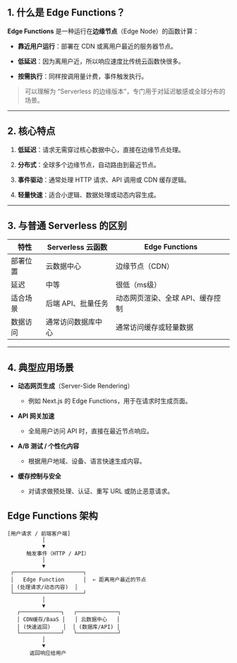 ## 1. **什么是 Edge Functions？**

**Edge Functions** 是一种运行在**边缘节点**（Edge Node）的函数计算：

- **靠近用户运行**：部署在 CDN 或离用户最近的服务器节点。
    
- **低延迟**：因为离用户近，所以响应速度比传统云函数快很多。
    
- **按需执行**：同样按调用量计费，事件触发执行。
    

> 可以理解为 “Serverless 的边缘版本”，专门用于对延迟敏感或全球分布的场景。

---

## 2. **核心特点**

1. **低延迟**：请求无需穿过核心数据中心，直接在边缘节点处理。
    
2. **分布式**：全球多个边缘节点，自动路由到最近节点。
    
3. **事件驱动**：通常处理 HTTP 请求、API 调用或 CDN 缓存逻辑。
    
4. **轻量快速**：适合小逻辑、数据处理或动态内容生成。
    

---

## 3. **与普通 Serverless 的区别**

|特性|Serverless 云函数|Edge Functions|
|---|---|---|
|部署位置|云数据中心|边缘节点（CDN）|
|延迟|中等|很低（ms级）|
|适合场景|后端 API、批量任务|动态网页渲染、全球 API、缓存控制|
|数据访问|通常访问数据库中心|通常访问缓存或轻量数据|

---

## 4. **典型应用场景**

- **动态网页生成**（Server-Side Rendering）
    
    - 例如 Next.js 的 Edge Functions，用于在请求时生成页面。
        
- **API 网关加速**
    
    - 全局用户访问 API 时，直接在最近节点响应。
        
- **A/B 测试 / 个性化内容**
    
    - 根据用户地域、设备、语言快速生成内容。
        
- **缓存控制与安全**
    
    - 对请求做预处理、认证、重写 URL 或防止恶意请求。


## Edge Functions 架构

```
[用户请求 / 前端客户端]
           │
           ▼
      触发事件（HTTP / API）
           │
           ▼
 ┌──────────────────────┐
 │   Edge Function      │  ← 距离用户最近的节点
 │ (处理请求/动态内容)  │
 └──────────────────────┘
           │
           ▼
   ┌─────────────┐   ┌─────────────┐
   │ CDN缓存/BaaS │   │ 云数据中心   │
   │ (快速返回)    │  │ (数据库/API) │
   └─────────────┘   └─────────────┘
           │
           ▼
       返回响应给用户

```